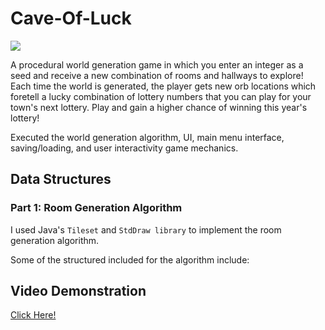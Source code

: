 # Cave-Of-Luck

![](https://github.com/angela-rodriguezz/Cave-Of-Luck/blob/main/game%20gif.gif)

A procedural world generation game in which you enter an integer as a seed and receive a new combination of rooms and hallways to explore! Each time the world is generated, the player gets new orb locations which foretell a lucky combination of lottery numbers that you can play for your town's next lottery. Play and gain a higher chance of winning this year's lottery!

Executed the world generation algorithm, UI, main menu interface, saving/loading, and user interactivity game mechanics.

## Data Structures

### Part 1: Room Generation Algorithm

I used Java's ``Tileset`` and ``StdDraw library`` to implement the room generation algorithm.

Some of the structured included for the algorithm include:

## Video Demonstration
[Click Here!](https://www.youtube.com/watch?v=FtFxGPzvim0)
